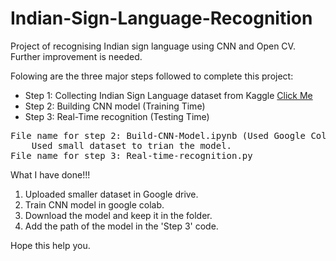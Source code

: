 # Indian-Sign-Language-Recognition
Project of recognising Indian sign language using CNN and Open CV. Further improvement is needed.

Folowing are the three major steps followed to complete this project:

* Step 1: Collecting Indian Sign Language dataset from Kaggle [Click Me](https://www.kaggle.com/datasets/vaishnaviasonawane/indian-sign-language-dataset)
* Step 2: Building CNN model (Training Time)
* Step 3: Real-Time recognition (Testing Time)


<pre>
File name for step 2: Build-CNN-Model.ipynb (Used Google Colob to do so)
    Used small dataset to trian the model.
File name for step 3: Real-time-recognition.py
</pre>

What I have done!!!</br>
1. Uploaded smaller dataset in Google drive.</br>
2. Train CNN model in google colab.</br>
3. Download the model and keep it in the folder.</br>
4. Add the path of the model in the 'Step 3' code.</br>

Hope this help you.
